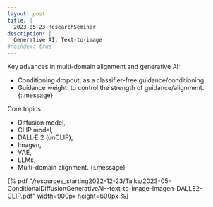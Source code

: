 ```yaml
---
layout: post
title: |
  2023-05-23-ResearchSeminar
description: | 
  Generative AI: Text-to-image
#noindex: true
---
```


Key advances in multi-domain alignment and generative AI: 
* Conditioning dropout, as a classifier-free guidance/conditioning. 
* Guidance weight: to control the strength of guidance/alignment. <br />
{:.message}

Core topics: 
* Diffusion model, 
* CLIP model, 
* DALL·E 2 (unCLIP), 
* Imagen, 
* VAE, 
* LLMs, 
* Multi-domain alignment. 
{:.message}

{% pdf "/resources_starting2022-12-23/Talks/2023-05-ConditionalDiffusionGenerativeAI--text-to-image-Imagen-DALLE2-CLIP.pdf" width=900px height=600px %}